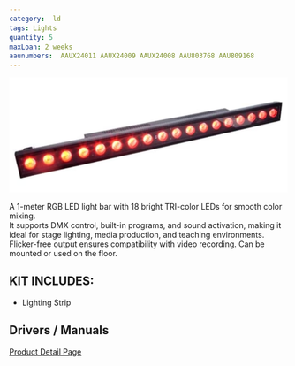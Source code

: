 ```yaml
---
category:  ld
tags: Lights
quantity: 5
maxLoan: 2 weeks
aaunumbers:  AAUX24011 AAUX24009 AAUX24008 AAU803768 AAU809168
---
```

![Mega Tri Bar Strip Light](/assets/images/equip/tribar.png)

A 1-meter RGB LED light bar with 18 bright TRI-color LEDs for smooth color mixing.<br>It supports DMX control, built-in programs, and sound activation, making it ideal for stage lighting, media production, and teaching environments.<br> Flicker-free output ensures compatibility with video recording. Can be mounted or used on the floor.
## KIT INCLUDES:
-  Lighting Strip

## Drivers / Manuals
[Product Detail Page](https://www.adj.com/mega-tri-bar)



